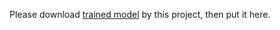 Please download [trained model](https://github.com/DetectionTeamUCAS/Models/RetinaNet_Tensorflow) by this project, then put it here.